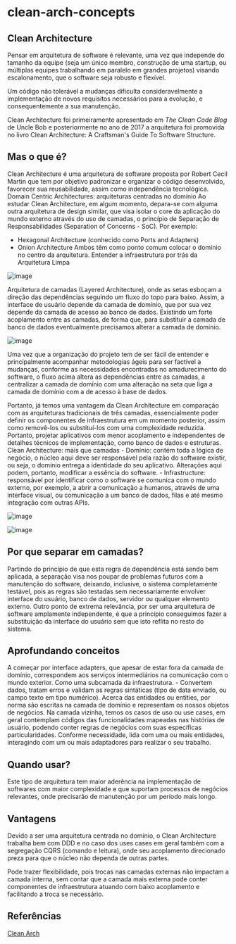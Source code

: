 # clean-arch-concepts

## Clean Architecture

Pensar em arquitetura de software é relevante, uma vez que independe do tamanho da equipe (seja um único membro, construção de uma startup, ou múltiplas equipes trabalhando em paralelo em grandes projetos) visando escalonamento, que o software seja robusto e flexível.

Um código não tolerável a mudanças dificulta consideravelmente a implementação de novos requisitos necessários para a evolução, e consequentemente a sua manutenção.

Clean Architecture foi primeiramente apresentado em *The Clean Code Blog* de Uncle Bob e posteriormente no ano de 2017 a arquitetura foi promovida no livro Clean Architecture: A Craftsman's Guide To Software Structure.

## Mas o que é?

Clean Architecture é uma arquitetura de software proposta por Robert Cecil Martin que tem por objetivo padronizar e organizar o código desenvolvido, favorecer sua reusabilidade, assim como independência tecnológica. Domain Centric Architectures: arquiteturas centradas no domínio Ao estudar Clean Architecture, em algum momento, depara-se com alguma outra arquitetura de design similar, que visa isolar o core da aplicação do mundo externo através do uso de camadas, o princípio de Separação de Responsabilidades (Separation of Concerns - SoC). Por exemplo:

- Hexagonal Architecture (conhecido como Ports and Adapters) 
- Onion Architecture Ambos têm como ponto comum colocar o domínio no centro da arquitetura. Entender a infraestrutura por trás da Arquitetura Limpa

![image](https://github.com/MagnoSantos/clean-arch-concepts/assets/20459937/5e3034de-31fd-433f-9d54-82ebf2208f7b)

Arquitetura de camadas (Layered Architecture), onde as setas esboçam a direção das dependências seguindo um fluxo do topo para baixo. Assim, a interface de usuário depende da camada de domínio, que por sua vez depende da camada de acesso ao banco de dados. Existindo um forte acoplamento entre as camadas, de forma que, para substituir a camada de banco de dados eventualmente precisamos alterar a camada de domínio. 

![image](https://github.com/MagnoSantos/clean-arch-concepts/assets/20459937/334cfb17-0d62-4bc1-9a1c-1cd8db585524)
 
Uma vez que a organização do projeto tem de ser fácil de entender e principalmente acompanhar metodologias ágeis para ser factível a mudanças, conforme as necessidades encontradas no amadurecimento do software, o fluxo acima altera as dependências entre as camadas, a centralizar a camada de domínio com uma alteração na seta que liga a camada de domínio com a de acesso à base de dados. 

Portanto, já temos uma vantagem da Clean Architecture em comparação com as arquiteturas tradicionais de três camadas, essencialmente poder definir os componentes de infraestrutura em um momento posterior, assim como removê-los ou substituí-los com uma complexidade reduzida. Portanto, projetar aplicativos com menor acoplamento e independentes de detalhes técnicos de implementação, como banco de dados e estruturas. Clean Architecture: mais que camadas - Domínio: contém toda a lógica de negócio, o núcleo aqui deve ser responsável pela razão do software existir, ou seja, o domínio entrega a identidade do seu aplicativo. Alterações aqui podem, portanto, modificar a essência do software. - Infrastructure: responsável por identificar como o software se comunica com o mundo externo, por exemplo, a abrir a comunicação a humanos, através de uma interface visual, ou comunicação a um banco de dados, filas e até mesmo integração com outras APIs. 

![image](https://github.com/MagnoSantos/clean-arch-concepts/assets/20459937/092642bb-2eb2-406d-8285-6abd2b76366a)

 ![image](https://github.com/MagnoSantos/clean-arch-concepts/assets/20459937/c313d62d-1649-46aa-b206-c9f64a002bec)

## Por que separar em camadas?

Partindo do princípio de que esta regra de dependência está sendo bem aplicada, a separação visa nos poupar de problemas futuros com a manutenção do software, deixando, inclusive, o sistema completamente testável, pois as regras são testadas sem necessariamente envolver interface do usuário, banco de dados, servidor ou qualquer elemento externo. 
Outro ponto de extrema relevância, por ser uma arquitetura de software amplamente independente, é que a princípio conseguimos fazer a substituição da interface do usuário sem que isto reflita no resto do sistema. 

## Aprofundando conceitos

A começar por interface adapters, que apesar de estar fora da camada de domínio, correspondem aos serviços intermediários na comunicação com o mundo exterior. Como uma subcamada da infraestrutura. - Convertem dados, tratam erros e validam as regras sintáticas (tipo de data enviado, ou campo texto em tipo numérico). Acerca das entidades ou entities, por norma são escritas na camada de domínio e representam os nossos objetos de negócios. Na camada vizinha, temos os casos de uso ou use cases, em geral contemplam códigos das funcionalidades mapeadas nas histórias de usuário, podendo conter regras de negócios com suas específicas particularidades. Conforme necessidade, lida com uma ou mais entidades, interagindo com um ou mais adaptadores para realizar o seu trabalho. 

## Quando usar?

Este tipo de arquitetura tem maior aderência na implementação de softwares com maior complexidade e que suportam processos de negócios relevantes, onde precisarão de manutenção por um período mais longo. 

## Vantagens 

Devido a ser uma arquitetura centrada no domínio, o Clean Architecture trabalha bem com DDD e no caso dos uses cases em geral também com a segregação CQRS (comando e leitura), onde seu acoplamento direcionado preza para que o núcleo não dependa de outras partes. 

Pode trazer flexibilidade, pois trocas nas camadas externas não impactam a camada interna, sem contar que a camada mais externa pode conter componentes de infraestrutura atuando com baixo acoplamento e facilitando a troca se necessário. 

## Referências

[Clean Arch](https://www.zup.com.br/blog/clean-architecture-arquitetura-limpa)
